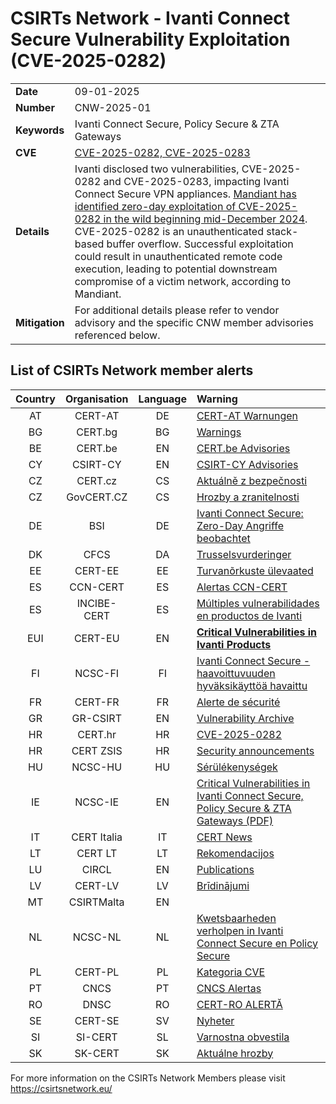 # CSIRTs Network - Ivanti Connect Secure Vulnerability Exploitation (CVE-2025-0282)
|   |   |
|---|---|
| **Date** | 09-01-2025 |
| **Number** | CNW-2025-01 | 
| **Keywords** | Ivanti Connect Secure, Policy Secure & ZTA Gateways | 
| **CVE** | [CVE-2025-0282, CVE-2025-0283](https://forums.ivanti.com/s/article/Security-Advisory-Ivanti-Connect-Secure-Policy-Secure-ZTA-Gateways-CVE-2025-0282-CVE-2025-0283?language=en_US) | 
| **Details** | Ivanti disclosed two vulnerabilities, CVE-2025-0282 and CVE-2025-0283, impacting Ivanti Connect Secure VPN appliances. [Mandiant has identified zero-day exploitation of CVE-2025-0282 in the wild beginning mid-December 2024](https://cloud.google.com/blog/topics/threat-intelligence/ivanti-connect-secure-vpn-zero-day). CVE-2025-0282 is an unauthenticated stack-based buffer overflow. Successful exploitation could result in unauthenticated remote code execution, leading to potential downstream compromise of a victim network, according to Mandiant. |
| **Mitigation** | For additional details please refer to vendor advisory and the specific CNW member advisories referenced below. |

## List of CSIRTs Network member alerts

| Country | Organisation | Language | Warning |
| :-----: | :----------: | :------: | :------ | 
| AT | CERT-AT | DE | [CERT-AT Warnungen](https://cert.at/de/meldungen/warnungen/) |
| BG | CERT.bg | BG | [Warnings](https://www.govcert.bg/en/category/warnings/) |
| BE | CERT.be | EN | [CERT.be Advisories](https://cert.be/en/advisories-0) |
| CY | CSIRT-CY | EN | [CSIRT-CY Advisories](https://csirt.cy/cve/) |
| CZ | CERT.cz | CS | [Aktuálně z bezpečnosti](https://csirt.cz/cs/kyberbezpecnost/aktualne-z-bezpecnosti/) |
| CZ | GovCERT.CZ | CS | [Hrozby a zranitelnosti](https://nukib.gov.cz/cs/infoservis/hrozby/) |
| DE | BSI | DE | [Ivanti Connect Secure: Zero-Day Angriffe beobachtet](https://www.bsi.bund.de/SharedDocs/Cybersicherheitswarnungen/DE/2025/2025-213156-1032.pdf?__blob=publicationFile) |
| DK | CFCS | DA | [Trusselsvurderinger](https://www.cfcs.dk/da/cybertruslen/trusselsvurderinger/) |
| EE | CERT-EE | EE | [Turvanõrkuste ülevaated](https://www.ria.ee/kuberturvalisus/kuberruumi-analuus-ja-ennetus/turvanorkused) |
| ES | CCN-CERT | ES | [Alertas CCN-CERT](https://www.ccn-cert.cni.es/es/seguridad-al-dia/alertas-ccn-cert?format=html) |
| ES | INCIBE-CERT | ES | [Múltiples vulnerabilidades en productos de Ivanti](https://www.incibe.es/incibe-cert/alerta-temprana/avisos/multiples-vulnerabilidades-en-productos-de-ivanti-1) |
| EUI | CERT-EU | EN | [**Critical Vulnerabilities in Ivanti Products**](https://cert.europa.eu/publications/security-advisories/2025-001/) |
| FI | NCSC-FI | FI | [Ivanti Connect Secure -haavoittuvuuden hyväksikäyttöä havaittu](https://www.kyberturvallisuuskeskus.fi/fi/haavoittuvuus_2/2025) |
| FR | CERT-FR | FR | [Alerte de sécurité](https://www.cert.ssi.gouv.fr/alerte/) |
| GR | GR-CSIRT | EN | [Vulnerability Archive](https://csirt.cd.mil.gr/category/vulnerabilities/) |
| HR | CERT.hr | HR | [CVE-2025-0282](https://cve.cert.hr/cve/CVE-2025-0282) |
| HR | CERT ZSIS | HR | [Security announcements](https://www.zsis.hr/default.aspx?id=12) |
| HU | NCSC-HU | HU | [Sérülékenységek](https://nki.gov.hu/figyelmeztetesek/cve-serulekenysegek/) |
| IE | NCSC-IE | EN | [Critical Vulnerabilities in Ivanti Connect Secure, Policy Secure & ZTA Gateways (PDF)](https://www.ncsc.gov.ie/pdfs/2501080153_Vulns_Ivanti_Products.pdf) |
| IT | CERT Italia | IT | [CERT News](https://www.csirt.gov.it/contenuti) |
| LT | CERT LT | LT | [Rekomendacijos](https://www.nksc.lt/rekomendacijos.html) |
| LU | CIRCL | EN | [Publications](https://www.circl.lu/pub/) |
| LV | CERT-LV | LV | [Brīdinājumi](https://cert.lv/lv/incidenti/bridinajumi) |
| MT | CSIRTMalta | EN | |
| NL | NCSC-NL | NL | [Kwetsbaarheden verholpen in Ivanti Connect Secure en Policy Secure](https://advisories.ncsc.nl/advisory?id=NCSC-2025-0005) |
| PL | CERT-PL | PL | [Kategoria CVE](https://cert.pl/cve/) |
| PT | CNCS | PT | [CNCS Alertas](https://dyn.cncs.gov.pt/pt/alertas) |
| RO | DNSC | RO | [CERT-RO ALERTĂ](https://dnsc.ro/tag/alerte) |
| SE | CERT-SE | SV | [Nyheter](https://www.cert.se/nyheter/) |
| SI | SI-CERT | SL | [Varnostna obvestila](https://www.cert.si/category/varnostna-obvestila/) |
| SK | SK-CERT | SK | [Aktuálne hrozby](https://www.sk-cert.sk/threat/index.html) |








 

For more information on the CSIRTs Network Members please visit https://csirtsnetwork.eu/ 
